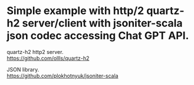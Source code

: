 # Simple example with http/2 quartz-h2 server/client with jsoniter-scala json codec accessing Chat GPT API.

quartz-h2 http2 server.<br>
https://github.com/ollls/quartz-h2

JSON library.<br>
https://github.com/plokhotnyuk/jsoniter-scala

